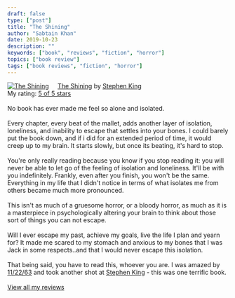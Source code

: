 ```yaml
---
draft: false
type: ["post"]
title: "The Shining"
author: "Sabtain Khan"
date: 2019-10-23
description: ""
keywords: ["book", "reviews", "fiction", "horror"]
topics: ["book review"]
tags: ["book reviews", "fiction", "horror"]
---
```


<a href="https://www.goodreads.com/book/show/12977531-the-shining" style="float: left; padding-right: 20px"><img border="0" alt="The Shining" src="https://i.gr-assets.com/images/S/compressed.photo.goodreads.com/books/1333576785l/12977531._SX98_.jpg" /></a><a href="https://www.goodreads.com/book/show/12977531-the-shining">The Shining</a> by <a href="https://www.goodreads.com/author/show/3389.Stephen_King">Stephen King</a><br/>
My rating: <a href="https://www.goodreads.com/review/show/2991210746">5 of 5 stars</a><br /><br />
No book has ever made me feel so alone and isolated.<br /><br />Every chapter, every beat of the mallet, adds another layer of isolation, loneliness, and inability to escape that settles into your bones. I could barely put the book down, and if i did for an extended period of time, it would creep up to my brain. It starts slowly, but once its beating, it's hard to stop. <br /><br />You're only really reading because you know if you stop reading it: you will never be able to let go of the feeling of isolation and loneliness. It'll be with you indefinitely. Frankly, even after you finish, you won't be the same. Everything in my life that I didn't notice in terms of what isolates me from others became much more pronounced.<br /><br />This isn't as much of a gruesome horror, or a bloody horror, as much as it is a masterpiece in psychologically altering your brain to think about those sort of things you can not escape. <br /><br />Will I ever escape my past, achieve my goals, live the life I plan and yearn for? It made me scared to my stomach and anxious to my bones that I was Jack in some respects..and that I would never escape this isolation.<br /><br />That being said, you have to read this, whoever you are. I was amazed by <a href="https://www.goodreads.com/book/show/10644930.11_22_63" title="11/22/63 by Stephen King" rel="nofollow">11/22/63</a> and took another shot at <a href="https://www.goodreads.com/author/show/3389.Stephen_King" title="Stephen King" rel="nofollow">Stephen King</a> - this was one terrific book.
<br/><br/>
<a href="https://www.goodreads.com/review/list/19015356-sabtain-khan">View all my reviews</a>
